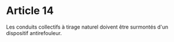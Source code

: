 # Article 14

Les conduits collectifs à tirage naturel doivent être surmontés d'un dispositif antirefouleur.
